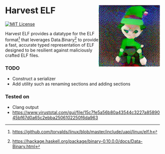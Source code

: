 # Harvest ELF <img src="./glitched_elf.png" width="200" align=right>
[![MIT License][li]][ll]

Harvest ELF provides a datatype for the ELF format[^1] that leverages Data.Binary[^2] to provide a fast, accurate typed representation of ELF designed to be resilient against maliciously crafted ELF files.

### TODO
- Construct a serializer
- Add utility such as renaming sections and adding sections

### Tested on
- Clang output
- https://www.virustotal.com/gui/file/15c7fe5a56b80a43544c3227a8589045bf67d0a65c2ebba2506102250f6da963

[li]: https://img.shields.io/badge/License-MIT-yellow.svg
[ll]: https://opensource.org/licenses/MIT

[^1]: https://github.com/torvalds/linux/blob/master/include/uapi/linux/elf.h
[^2]: https://hackage.haskell.org/package/binary-0.10.0.0/docs/Data-Binary.html
